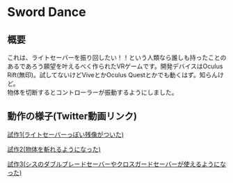 # Sword Dance
## 概要
これは、ライトセーバーを振り回したい！！という人類なら誰しも持ったことのあるであろう願望を叶えるべく作られたVRゲームです。開発デバイスはOculus Rift(無印)。試してないけどViveとかOculus Questとかでも動くはず。知らんけど。  
物体を切断するとコントローラーが振動するようにしました。  
## 動作の様子(Twitter動画リンク)
[試作1(ライトセーバーっぽい残像がついた)](https://twitter.com/KENRP_SuperDo/status/1190560267987369989?s=20/)  
  
[試作2(物体を斬れるようになった)](https://twitter.com/KENRP_SuperDo/status/1196382427121217536?s=20)  
  
[試作3(シスのダブルブレードセーバーやクロスガードセーバーが使えるようになった)](https://twitter.com/KENRP_SuperDo/status/1215924473250996225?s=20)  
  